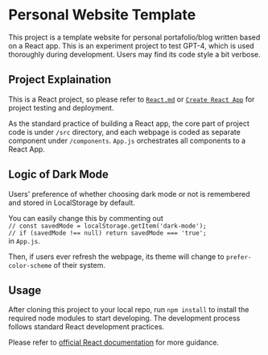# Personal Website Template

This project is a template website for personal portafolio/blog written based on a React app. This is an experiment project to test GPT-4, which is used thoroughly during development. Users may find its code style a bit verbose.

## Project Explaination

This is a React project, so please refer to [`React.md`](https://github.com/linhy24/personal-site-template/blob/main/React.md) or [`Create React App`](https://create-react-app.dev/docs/deployment/) for project testing and deployment.

As the standard practice of building a React app, the core part of project code is under `/src` directory, and each webpage is coded as separate component under `/components`. `App.js` orchestrates all components to a React App.

## Logic of Dark Mode

Users' preference of whether choosing dark mode or not is remembered and stored in LocalStorage by default.

You can easily change this by commenting out\
`// const savedMode = localStorage.getItem('dark-mode');`\
`// if (savedMode !== null) return savedMode === 'true';`\
in `App.js`.

 Then, if users ever refresh the webpage, its theme will change to `prefer-color-scheme` of their system.

## Usage

After cloning this project to your local repo, run `npm install` to install the required node modules to start developing. The development process follows standard React development practices.

Please refer to [official React documentation](https://react.dev/reference/react) for more guidance.